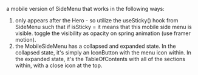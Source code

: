 
a mobile version of SideMenu that works in the following ways:
1. only appears after the Hero - so utilize the useSticky() hook from SideMenu such that if isSticky = it means that this mobile side menu is visible. toggle the visibility as opacity on spring animation (use framer motion).
2. the MobileSideMenu has a collapsed and expanded state. In the collapsed state, it's simply an IconButton with the menu icon within. In the expanded state, it's the TableOfContents with all of the sections within, with a close icon at the top.